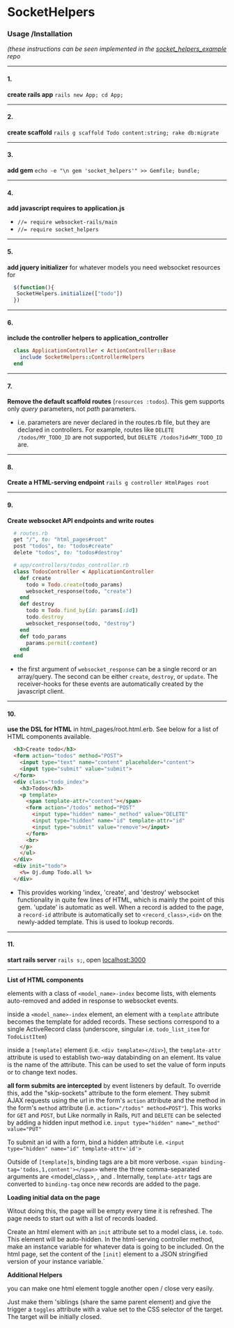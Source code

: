 # SocketHelpers

### Usage /Installation

_(these instructions can be seen implemented in the [socket_helpers_example](http://github.com/maxpleaner/socket_helpers_example) repo_

---

#### 1.
**create rails app** `rails new App; cd App;`

---

#### 2.

**create scaffold** `rails g scaffold Todo content:string; rake db:migrate`

---

#### 3.

**add gem** `echo -e "\n gem 'socket_helpers'" >> Gemfile; bundle;`

---

#### 4.

**add javascript requires to application.js**

- `//= require websocket-rails/main`
- `//= require socket_helpers`

---

#### 5.

**add jquery initializer** for whatever models you need websocket resources for

 ```javascript
   $(function(){
    SocketHelpers.initialize(["todo"])
   })
 ```
---

#### 6.

**include the controller helpers to application_controller**
 
 ```ruby
   class ApplicationController < ActionController::Base
     include SocketHelpers::ControllerHelpers
   end
 ```

---

#### 7.

**Remove the default scaffold routes** (`resources :todos`). This gem supports only _query_ parameters, not _path_ parameters.

- i.e. parameters are never declared in the routes.rb file, but they are declared in controllers. For example, routes like `DELETE /todos/MY_TODO_ID` are not supported, but `DELETE /todos?id=MY_TODO_ID` are.

---

#### 8.

**Create a HTML-serving endpoint** `rails g controller HtmlPages root`

---

#### 9.

**Create websocket API endpoints and write routes**
 
 ```ruby
   # routes.rb
   get "/", to: "html_pages#root"
   post "todos", to: "todos#create"
   delete "todos", to: "todos#destroy"
 ```

 ```ruby
   # app/controllers/todos_controller.rb
   class TodosController < ApplicationController
     def create
       todo = Todo.create(todo_params)
       websocket_response(todo, "create")
     end
     def destroy
       todo = Todo.find_by(id: params[:id])
       todo.destroy
       websocket_response(todo, "destroy")
     end
     def todo_params
       params.permit(:content)
     end
   end
 ```

- the first argument of `websocket_response` can be a single record or an array/query. The second can be either `create`, `destroy`, or `update`. The receiver-hooks for these events are automatically created by the javascript client. 

---

#### 10.

**use the DSL for HTML** in html_pages/root.html.erb. See below for a list of HTML components available.

  ```html
    <h3>Create todo</h3>
    <form action="todos" method="POST">
      <input type="text" name="content" placeholder="content">
      <input type="submit" value="submit">
    </form>
    <div class="todo_index">
      <h3>Todos</h3>
      <p template>
        <span template-attr="content"></span>
        <form action="/todos" method="POST"
          <input type="hidden" name="_method" value="DELETE"
          <input type="hidden" name="id" template-attr="id"
          <input type="submit" value="remove"></input>
        </form>
        <br>
      </p>
      </ul>
    </div>
    <div init="todo">
      <%= Oj.dump Todo.all %>
    </div>
  ```

- This provides working 'index, 'create', and 'destroy' websocket functionality in quite few lines of HTML, which is mainly the point of this gem. 'update' is automatic as well. When a record is added to the page, a `record-id` attribute is automatically set to `<record_class>,<id>` on the newly-added template. This is used to lookup records. 

---

#### 11.

**start rails server** `rails s;`, open [localhost:3000](http://localhost:3000)

---

**List of HTML components**

elements with a class of `<model_name>-index` become lists, with elements auto-removed and added in response to websocket events. 

inside a `<model_name>-index` element, an element with a `template` attribute becomes the template for added records. These sections correspond to a single ActiveRecord class (underscore, singular i.e. `todo_list_item` for `TodoListItem`)

inside a `[template]` element (i.e. `<div template></div>`), the `template-attr` attribute is used to establish two-way databinding on an element. Its value is the name of the attribute. This can be used to set the value of form inputs or to change text nodes.

**all form submits are intercepted** by event listeners by default. To override this, add the "skip-sockets" attribute to the form element. They submit AJAX requests using the url in the form's `action` attribute and the method in the form's `method` attribute (i.e. `action="/todos" method=POST"`). This works for `GET` and `POST`, but Like normally in Rails, `PUT` and `DELETE` can be selected by adding a hidden input method i.e. `input type="hidden" name="_method" value="PUT"`

To submit an id with a form, bind a hidden attribute i.e. `<input type="hidden" name="id" template-attr='id'>`

Outside of `[template]`s, binding tags are a bit more verbose. `<span binding-tag='todos,1,content'></span>` where the three comma-separated arguments are <model_class>, <id>, and <attribute>. Internally, `template-attr` tags are converted to `binding-tag` once new records are added to the page. 

**Loading initial data on the page**

Witout doing this, the page will be empty every time it is refreshed. The page needs to start out with a list of records loaded.

Create an html element with an `init` attribute set to a model class, i.e. `todo`. This element will be auto-hidden. In the html-serving controller method, make an instance variable for whatever data is going to be included. On the html page, set the content of the `[init]` element to a JSON stringified version of your instance variable.`

**Additional Helpers**

you can make one html element toggle another open / close very easily.

Just make them 'siblings (share the same parent element) and give the trigger a `toggles` attribute with a value set to the CSS selector of the target. The target will be initially closed. 
